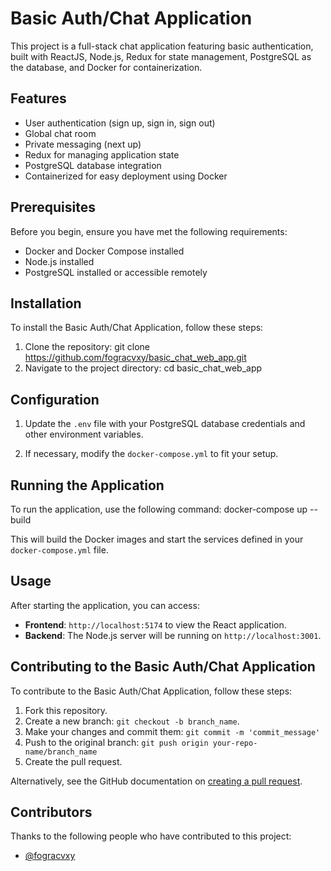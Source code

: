# Basic Auth/Chat Application

This project is a full-stack chat application featuring basic authentication, built with ReactJS, Node.js, Redux for state management, PostgreSQL as the database, and Docker for containerization.

## Features

- User authentication (sign up, sign in, sign out)
- Global chat room
- Private messaging (next up)
- Redux for managing application state
- PostgreSQL database integration
- Containerized for easy deployment using Docker

## Prerequisites

Before you begin, ensure you have met the following requirements:
- Docker and Docker Compose installed
- Node.js installed
- PostgreSQL installed or accessible remotely

## Installation

To install the Basic Auth/Chat Application, follow these steps:

1. Clone the repository:
git clone https://github.com/fogracvxy/basic_chat_web_app.git
2. Navigate to the project directory:
cd basic_chat_web_app
## Configuration

1. Update the `.env` file with your PostgreSQL database credentials and other environment variables.

2. If necessary, modify the `docker-compose.yml` to fit your setup.

## Running the Application

To run the application, use the following command:
docker-compose up --build


This will build the Docker images and start the services defined in your `docker-compose.yml` file.

## Usage

After starting the application, you can access:

- **Frontend**: `http://localhost:5174` to view the React application.
- **Backend**: The Node.js server will be running on `http://localhost:3001`.

## Contributing to the Basic Auth/Chat Application

To contribute to the Basic Auth/Chat Application, follow these steps:

1. Fork this repository.
2. Create a new branch: `git checkout -b branch_name`.
3. Make your changes and commit them: `git commit -m 'commit_message'`
4. Push to the original branch: `git push origin your-repo-name/branch_name`
5. Create the pull request.

Alternatively, see the GitHub documentation on [creating a pull request](https://docs.github.com/en/github/collaborating-with-issues-and-pull-requests/creating-a-pull-request).

## Contributors

Thanks to the following people who have contributed to this project:

- [@fogracvxy](https://github.com/fogracvxy)




